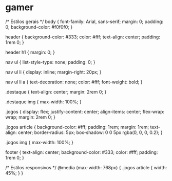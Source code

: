 # gamer
/* Estilos gerais */
body {
    font-family: Arial, sans-serif;
    margin: 0;
    padding: 0;
    background-color: #f0f0f0;
}

header {
    background-color: #333;
    color: #fff;
    text-align: center;
    padding: 1rem 0;
}

header h1 {
    margin: 0;
}

nav ul {
    list-style-type: none;
    padding: 0;
}

nav ul li {
    display: inline;
    margin-right: 20px;
}

nav ul li a {
    text-decoration: none;
    color: #fff;
    font-weight: bold;
}

.destaque {
    text-align: center;
    margin: 2rem 0;
}

.destaque img {
    max-width: 100%;
}

.jogos {
    display: flex;
    justify-content: center;
    align-items: center;
    flex-wrap: wrap;
    margin: 2rem 0;
}

.jogos article {
    background-color: #fff;
    padding: 1rem;
    margin: 1rem;
    text-align: center;
    border-radius: 5px;
    box-shadow: 0 0 5px rgba(0, 0, 0, 0.2);
}

.jogos img {
    max-width: 100%;
}

footer {
    text-align: center;
    background-color: #333;
    color: #fff;
    padding: 1rem 0;
}

/* Estilos responsivos */
@media (max-width: 768px) {
    .jogos article {
        width: 45%;
    }
}
